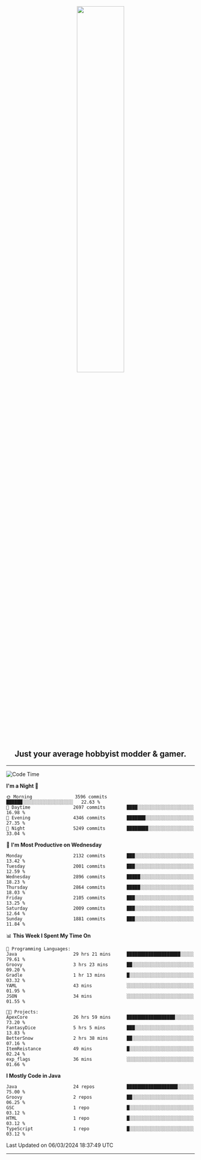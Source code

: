 <div align="center">
  <a href="https://apexmodder.xyz/"><img width="50%" height="50%" src="https://i.imgur.com/pc4HkGz.png"></a>
</div>
<h2 align="center">Just your average hobbyist modder & gamer.</h2>

---

<!--START_SECTION:waka-->
![Code Time](http://img.shields.io/badge/Code%20Time-842%20hrs%205%20mins-blue)

**I'm a Night 🦉** 

```text
🌞 Morning                3596 commits        ██████░░░░░░░░░░░░░░░░░░░   22.63 % 
🌆 Daytime                2697 commits        ████░░░░░░░░░░░░░░░░░░░░░   16.98 % 
🌃 Evening                4346 commits        ███████░░░░░░░░░░░░░░░░░░   27.35 % 
🌙 Night                  5249 commits        ████████░░░░░░░░░░░░░░░░░   33.04 % 
```
📅 **I'm Most Productive on Wednesday** 

```text
Monday                   2132 commits        ███░░░░░░░░░░░░░░░░░░░░░░   13.42 % 
Tuesday                  2001 commits        ███░░░░░░░░░░░░░░░░░░░░░░   12.59 % 
Wednesday                2896 commits        █████░░░░░░░░░░░░░░░░░░░░   18.23 % 
Thursday                 2864 commits        █████░░░░░░░░░░░░░░░░░░░░   18.03 % 
Friday                   2105 commits        ███░░░░░░░░░░░░░░░░░░░░░░   13.25 % 
Saturday                 2009 commits        ███░░░░░░░░░░░░░░░░░░░░░░   12.64 % 
Sunday                   1881 commits        ███░░░░░░░░░░░░░░░░░░░░░░   11.84 % 
```


📊 **This Week I Spent My Time On** 

```text
💬 Programming Languages: 
Java                     29 hrs 21 mins      ████████████████████░░░░░   79.61 % 
Groovy                   3 hrs 23 mins       ██░░░░░░░░░░░░░░░░░░░░░░░   09.20 % 
Gradle                   1 hr 13 mins        █░░░░░░░░░░░░░░░░░░░░░░░░   03.32 % 
YAML                     43 mins             ░░░░░░░░░░░░░░░░░░░░░░░░░   01.95 % 
JSON                     34 mins             ░░░░░░░░░░░░░░░░░░░░░░░░░   01.55 % 

🐱‍💻 Projects: 
ApexCore                 26 hrs 59 mins      ██████████████████░░░░░░░   73.20 % 
FantasyDice              5 hrs 5 mins        ███░░░░░░░░░░░░░░░░░░░░░░   13.83 % 
BetterSnow               2 hrs 38 mins       ██░░░░░░░░░░░░░░░░░░░░░░░   07.16 % 
ItemReistance            49 mins             █░░░░░░░░░░░░░░░░░░░░░░░░   02.24 % 
exp_flags                36 mins             ░░░░░░░░░░░░░░░░░░░░░░░░░   01.66 % 
```

**I Mostly Code in Java** 

```text
Java                     24 repos            ███████████████████░░░░░░   75.00 % 
Groovy                   2 repos             ██░░░░░░░░░░░░░░░░░░░░░░░   06.25 % 
GSC                      1 repo              █░░░░░░░░░░░░░░░░░░░░░░░░   03.12 % 
HTML                     1 repo              █░░░░░░░░░░░░░░░░░░░░░░░░   03.12 % 
TypeScript               1 repo              █░░░░░░░░░░░░░░░░░░░░░░░░   03.12 % 
```




 Last Updated on 06/03/2024 18:37:49 UTC
<!--END_SECTION:waka-->

---

